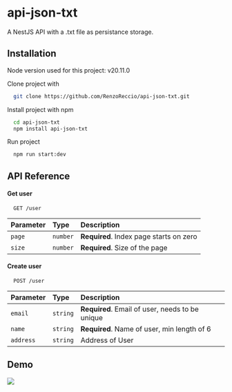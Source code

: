 
# api-json-txt
A NestJS API with a .txt file as persistance storage.



## Installation

Node version used for this project: v20.11.0

Clone project with 
```bash
  git clone https://github.com/RenzoReccio/api-json-txt.git
```

Install project with npm

```bash
  cd api-json-txt
  npm install api-json-txt
```

Run project
```bash
  npm run start:dev
```
    
## API Reference

#### Get user

```http
  GET /user
```

| Parameter | Type     | Description                |
| :-------- | :------- | :------------------------- |
| `page` | `number` | **Required**. Index page starts on zero |
| `size` | `number` | **Required**. Size of the page |


#### Create user

```http
  POST /user
```

| Parameter | Type     | Description                       |
| :-------- | :------- | :-------------------------------- |
| `email`      | `string` | **Required**. Email of user, needs to be unique  |
| `name`      | `string` | **Required**. Name of user, min length of 6 |
| `address`      | `string` | Address of User |



## Demo
![](https://github.com/RenzoReccio/api-json-txt/blob/main/demo.gif)